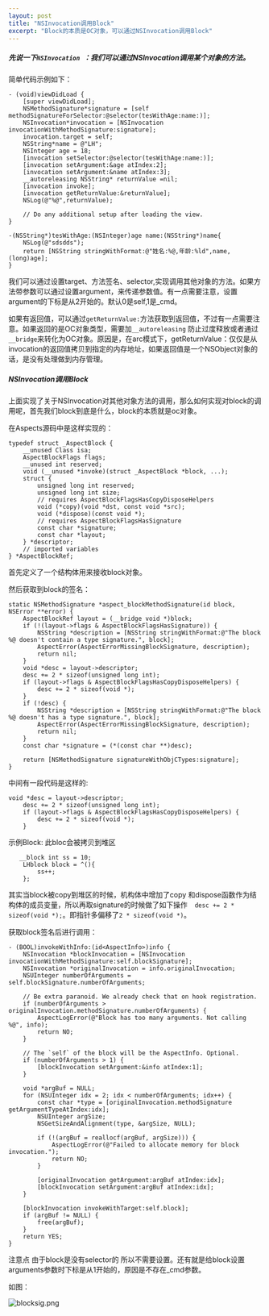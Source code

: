 ```yaml
---
layout: post
title: "NSInvocation调用Block"
excerpt: "Block的本质是OC对象，可以通过NSInvocation调用Block"
---
```

##### 先说一下```NSInvocation ```：我们可以通过NSInvocation调用某个对象的方法。

简单代码示例如下：

```
- (void)viewDidLoad {
    [super viewDidLoad];
    NSMethodSignature*signature = [self methodSignatureForSelector:@selector(tesWithAge:name:)];
    NSInvocation*invocation = [NSInvocation invocationWithMethodSignature:signature];
    invocation.target = self;
    NSString*name = @"LH";
    NSInteger age = 18;
    [invocation setSelector:@selector(tesWithAge:name:)];
    [invocation setArgument:&age atIndex:2];
    [invocation setArgument:&name atIndex:3];
    __autoreleasing NSString* returnValue =nil;
    [invocation invoke];
    [invocation getReturnValue:&returnValue];
    NSLog(@"%@",returnValue);
 
    // Do any additional setup after loading the view.
}

-(NSString*)tesWithAge:(NSInteger)age name:(NSString*)name{
    NSLog(@"sdsdds");
    return [NSString stringWithFormat:@"姓名:%@,年龄:%ld",name,(long)age];
}
```

我们可以通过设置target、方法签名、selector,实现调用其他对象的方法。如果方法带参数可以通过设置argument，来传递参数值。有一点需要注意，设置argument的下标是从2开始的。默认0是self,1是_cmd。

如果有返回值，可以通过```getReturnValue:```方法获取到返回值，不过有一点需要注意。如果返回的是OC对象类型，需要加```__autoreleasing``` 防止过度释放或者通过```__bridge```来转化为OC对象。原因是，在arc模式下，getReturnValue：仅仅是从invocation的返回值拷贝到指定的内存地址，如果返回值是一个NSObject对象的话，是没有处理做到内存管理。

##### NSInvocation调用Block

上面实现了关于NSInvocation对其他对象方法的调用，那么如何实现对block的调用呢，首先我们block到底是什么，block的本质就是oc对象。

在Aspects源码中是这样实现的：

```
typedef struct _AspectBlock {
	__unused Class isa;
	AspectBlockFlags flags;
	__unused int reserved;
	void (__unused *invoke)(struct _AspectBlock *block, ...);
	struct {
		unsigned long int reserved;
		unsigned long int size;
		// requires AspectBlockFlagsHasCopyDisposeHelpers
		void (*copy)(void *dst, const void *src);
		void (*dispose)(const void *);
		// requires AspectBlockFlagsHasSignature
		const char *signature;
		const char *layout;
	} *descriptor;
	// imported variables
} *AspectBlockRef;
```

首先定义了一个结构体用来接收block对象。

然后获取到block的签名：

```
static NSMethodSignature *aspect_blockMethodSignature(id block, NSError **error) {
    AspectBlockRef layout = (__bridge void *)block;
	if (!(layout->flags & AspectBlockFlagsHasSignature)) {
        NSString *description = [NSString stringWithFormat:@"The block %@ doesn't contain a type signature.", block];
        AspectError(AspectErrorMissingBlockSignature, description);
        return nil;
    }
	void *desc = layout->descriptor;
	desc += 2 * sizeof(unsigned long int);
	if (layout->flags & AspectBlockFlagsHasCopyDisposeHelpers) {
		desc += 2 * sizeof(void *);
    }
	if (!desc) {
        NSString *description = [NSString stringWithFormat:@"The block %@ doesn't has a type signature.", block];
        AspectError(AspectErrorMissingBlockSignature, description);
        return nil;
    }
	const char *signature = (*(const char **)desc);
   
	return [NSMethodSignature signatureWithObjCTypes:signature];
}
```

中间有一段代码是这样的:

```
void *desc = layout->descriptor;
	desc += 2 * sizeof(unsigned long int);
	if (layout->flags & AspectBlockFlagsHasCopyDisposeHelpers) {
		desc += 2 * sizeof(void *);
    }
```

示例Block: 此bloc会被拷贝到堆区

```
   __block int ss = 10;
    LHblock block = ^(){
        ss++;
    };
```

其实当block被copy到堆区的时候，机构体中增加了copy 和dispose函数作为结构体的成员变量，所以再取signature的时候做了如下操作```	desc += 2 * sizeof(void *);```。即指针多偏移了```2 * sizeof(void *)```。

获取block签名后进行调用：

```
- (BOOL)invokeWithInfo:(id<AspectInfo>)info {
    NSInvocation *blockInvocation = [NSInvocation invocationWithMethodSignature:self.blockSignature];
    NSInvocation *originalInvocation = info.originalInvocation;
    NSUInteger numberOfArguments = self.blockSignature.numberOfArguments;

    // Be extra paranoid. We already check that on hook registration.
    if (numberOfArguments > originalInvocation.methodSignature.numberOfArguments) {
        AspectLogError(@"Block has too many arguments. Not calling %@", info);
        return NO;
    }
    
    // The `self` of the block will be the AspectInfo. Optional.
    if (numberOfArguments > 1) {
        [blockInvocation setArgument:&info atIndex:1];
    }
    
	void *argBuf = NULL;
    for (NSUInteger idx = 2; idx < numberOfArguments; idx++) {
        const char *type = [originalInvocation.methodSignature getArgumentTypeAtIndex:idx];
		NSUInteger argSize;
		NSGetSizeAndAlignment(type, &argSize, NULL);
        
		if (!(argBuf = reallocf(argBuf, argSize))) {
            AspectLogError(@"Failed to allocate memory for block invocation.");
			return NO;
		}
        
		[originalInvocation getArgument:argBuf atIndex:idx];
		[blockInvocation setArgument:argBuf atIndex:idx];
    }
    
    [blockInvocation invokeWithTarget:self.block];
    if (argBuf != NULL) {
        free(argBuf);
    }
    return YES;
}
```

注意点 由于block是没有selector的 所以不需要设置。还有就是给block设置arguments参数时下标是从1开始的，原因是不存在_cmd参数。

如图：

![blocksig.png](https://iwait.me/assets/imgs/blocksig.png)






